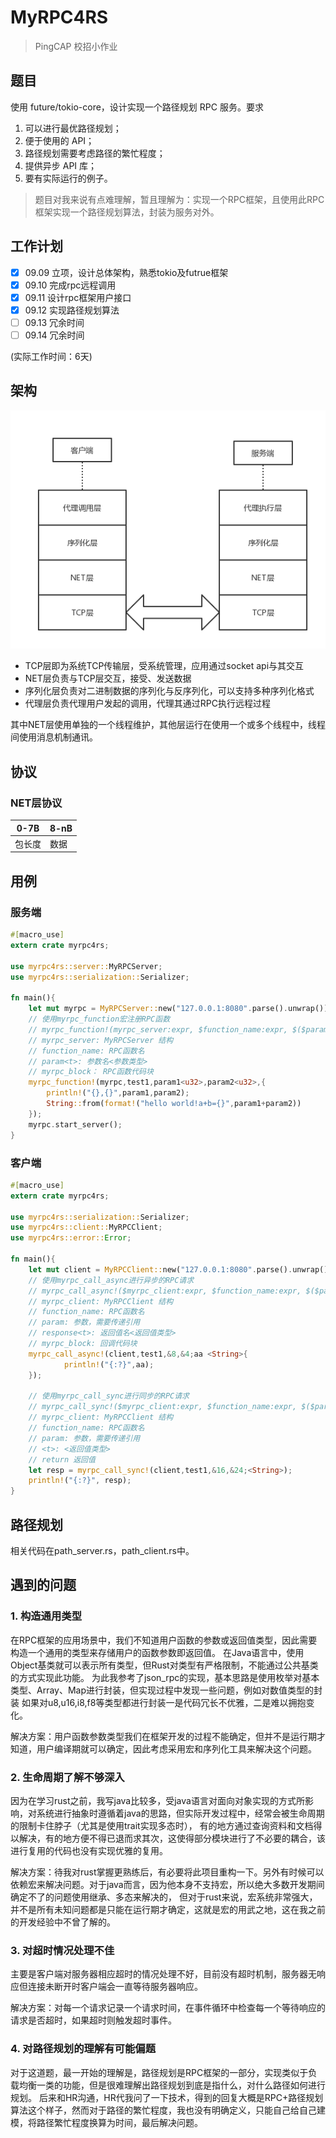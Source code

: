 # MyRPC4RS

> PingCAP 校招小作业

## 题目

使用 future/tokio-core，设计实现一个路径规划 RPC 服务。要求

1. 可以进行最优路径规划；
2. 便于使用的 API；
3. 路径规划需要考虑路径的繁忙程度；
4. 提供异步 API 库；
5. 要有实际运行的例子。

> 题目对我来说有点难理解，暂且理解为：实现一个RPC框架，且使用此RPC框架实现一个路径规划算法，封装为服务对外。

## 工作计划

- [x] 09.09 立项，设计总体架构，熟悉tokio及futrue框架   
- [x] 09.10 完成rpc远程调用  
- [x] 09.11 设计rpc框架用户接口  
- [x] 09.12 实现路径规划算法  
- [ ] 09.13 冗余时间  
- [ ] 09.14 冗余时间  

(实际工作时间：6天)

## 架构

![架构图](img/framework.png)

* TCP层即为系统TCP传输层，受系统管理，应用通过socket api与其交互
* NET层负责与TCP层交互，接受、发送数据
* 序列化层负责对二进制数据的序列化与反序列化，可以支持多种序列化格式
* 代理层负责代理用户发起的调用，代理其通过RPC执行远程过程

其中NET层使用单独的一个线程维护，其他层运行在使用一个或多个线程中，线程间使用消息机制通讯。

## 协议

### NET层协议

| 0-7B | 8-nB |
| ----- | --- |
| 包长度 | 数据 |

## 用例

### 服务端

```rust
#[macro_use]
extern crate myrpc4rs;

use myrpc4rs::server::MyRPCServer;
use myrpc4rs::serialization::Serializer;

fn main(){
    let mut myrpc = MyRPCServer::new("127.0.0.1:8080".parse().unwrap());
    // 使用myrpc_function宏注册RPC函数
    // myrpc_function!(myrpc_server:expr, $function_name:expr, $($param:ident<$t:ty>),+ , $myrpc_block:block)
    // myrpc_server: MyRPCServer 结构
    // function_name: RPC函数名
    // param<t>: 参数名<参数类型>
    // myrpc_block： RPC函数代码块
    myrpc_function!(myrpc,test1,param1<u32>,param2<u32>,{
        println!("{},{}",param1,param2);
        String::from(format!("hello world!a+b={}",param1+param2))
    });
    myrpc.start_server();
}
```

### 客户端

```rust
#[macro_use]
extern crate myrpc4rs;

use myrpc4rs::serialization::Serializer;
use myrpc4rs::client::MyRPCClient;
use myrpc4rs::error::Error;

fn main(){
    let mut client = MyRPCClient::new("127.0.0.1:8080".parse().unwrap());
    // 使用myrpc_call_async进行异步的RPC请求
    // myrpc_call_async!($myrpc_client:expr, $function_name:expr, $($param:expr),+ ; $response:ident<$t:ty> $myrpc_block:block)
    // myrpc_client: MyRPCClient 结构
    // function_name: RPC函数名
    // param: 参数，需要传递引用
    // response<t>: 返回值名<返回值类型>
    // myrpc_block: 回调代码块
    myrpc_call_async!(client,test1,&8,&4;aa <String>{
            println!("{:?}",aa);
    });
    
    // 使用myrpc_call_sync进行同步的RPC请求
    // myrpc_call_sync!($myrpc_client:expr, $function_name:expr, $($param:expr),+ ;<$t:ty>)
    // myrpc_client: MyRPCClient 结构
    // function_name: RPC函数名
    // param: 参数，需要传递引用
    // <t>: <返回值类型>
    // return 返回值
    let resp = myrpc_call_sync!(client,test1,&16,&24;<String>);
    println!("{:?}", resp);
}
```

## 路径规划

相关代码在path_server.rs，path_client.rs中。

## 遇到的问题

### 1. 构造通用类型

在RPC框架的应用场景中，我们不知道用户函数的参数或返回值类型，因此需要构造一个通用的类型来存储用户的函数参数即返回值。
在Java语言中，使用Object基类就可以表示所有类型，但Rust对类型有严格限制，不能通过公共基类的方式实现此功能。
为此我参考了json_rpc的实现，基本思路是使用枚举对基本类型、Array、Map进行封装，但实现过程中发现一些问题，例如对数值类型的封装
如果对u8,u16,i8,f8等类型都进行封装一是代码冗长不优雅，二是难以拥抱变化。

解决方案：用户函数参数类型我们在框架开发的过程不能确定，但并不是运行期才知道，用户编译期就可以确定，因此考虑采用宏和序列化工具来解决这个问题。

### 2. 生命周期了解不够深入

因为在学习rust之前，我写java比较多，受java语言对面向对象实现的方式所影响，对系统进行抽象时遵循着java的思路，但实际开发过程中，经常会被生命周期的限制卡住脖子（尤其是使用trait实现多态时），
有的地方通过查询资料和文档得以解决，有的地方便不得已退而求其次，这使得部分模块进行了不必要的耦合，该进行复用的代码也没有实现优雅的复用。

解决方案：待我对rust掌握更熟练后，有必要将此项目重构一下。另外有时候可以依赖宏来解决问题。对于java而言，因为他本身不支持宏，所以绝大多数开发期间确定不了的问题使用继承、多态来解决的，
但对于rust来说，宏系统非常强大，并不是所有未知问题都是只能在运行期才确定，这就是宏的用武之地，这在我之前的开发经验中不曾了解的。

### 3. 对超时情况处理不佳

主要是客户端对服务器相应超时的情况处理不好，目前没有超时机制，服务器无响应但连接未断开时客户端会一直等待服务器响应。

解决方案：对每一个请求记录一个请求时间，在事件循环中检查每一个等待响应的请求是否超时，如果超时则触发超时事件。

### 4. 对路径规划的理解有可能偏题

对于这道题，最一开始的理解是，路径规划是RPC框架的一部分，实现类似于负载均衡一类的功能，但是很难理解出路径规划到底是指什么，对什么路径如何进行规划。
后来和HR沟通，HR代我问了一下技术，得到的回复大概是RPC+路径规划算法这个样子，然而对于路径的繁忙程度，我也没有明确定义，只能自己给自己建模，将路径繁忙程度换算为时间，最后解决问题。